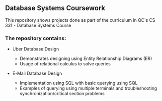 ## Database Systems Coursework
This repository shows projects done as part of the curriculum in QC's CS 331 - Database Systems Course

### The repository contains:

 - Uber Database Design
    - Demonstrates designing using Entity Relationship Diagrams (ER)
    - Usage of relational calculus to solve queries
    
 - E-Mail Database Design
    - Implementation using SQL with basic querying using SQL
    - Examples of querying using multiple terminals and troubleshooting synchronization/critical section problems
